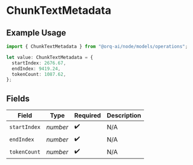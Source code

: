# ChunkTextMetadata

## Example Usage

```typescript
import { ChunkTextMetadata } from "@orq-ai/node/models/operations";

let value: ChunkTextMetadata = {
  startIndex: 2676.67,
  endIndex: 9419.24,
  tokenCount: 1087.62,
};
```

## Fields

| Field              | Type               | Required           | Description        |
| ------------------ | ------------------ | ------------------ | ------------------ |
| `startIndex`       | *number*           | :heavy_check_mark: | N/A                |
| `endIndex`         | *number*           | :heavy_check_mark: | N/A                |
| `tokenCount`       | *number*           | :heavy_check_mark: | N/A                |